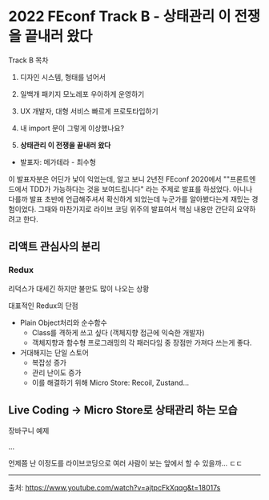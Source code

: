 # 2022 FEconf Track B - 상태관리 이 전쟁을 끝내러 왔다

Track B 목차

1. 디자인 시스템, 형태를 넘어서

2. 일백개 패키지 모노레포 우아하게 운영하기 

3. UX 개발자, 대형 서비스 빠르게 프로토타입하기

4. 내 import 문이 그렇게 이상했나요? 

5. **상태관리 이 전쟁을 끝내러 왔다**



- 발표자: 메가테라 - 최수형

이 발표자분은 어딘가 낯이 익었는데, 알고 보니 2년전 FEconf 2020에서 ""프론트엔드에서 TDD가 가능하다는 것을 보여드립니다" 라는 주제로 발표를 하셨었다. 아니나 다를까 발표 초반에 언급해주셔서 확신하게 되었는데 누군가를 알아봤다는게 재밌는 경험이었다. 그때와 마찬가지로 라이브 코딩 위주의 발표여서 핵심 내용만 간단히 요약하려고 한다.

## 리액트 관심사의 분리

### Redux

리덕스가 대세긴 하지만 불만도 많이 나오는 상황

대표적인 Redux의 단점

- Plain Object처리와 순수함수
  - Class를 격하게 쓰고 싶다 (객체지향 접근에 익숙한 개발자)
  - 객체지향과 함수형 프로그래밍의 각 패러다임 중 장점만 가져다 쓰는게 좋다.
- 거대해지는 단일 스토어
  - 복잡성 증가
  - 관리 난이도 증가
  - 이를 해결하기 위해 Micro Store: Recoil, Zustand...



## Live Coding -> Micro Store로 상태관리 하는 모습

장바구니 예제

 ...



언제쯤 난 이정도를 라이브코딩으로 여러 사람이 보는 앞에서 할 수 있을까... ㄷㄷ







---

출처: https://www.youtube.com/watch?v=ajtpcFkXqqg&t=18017s